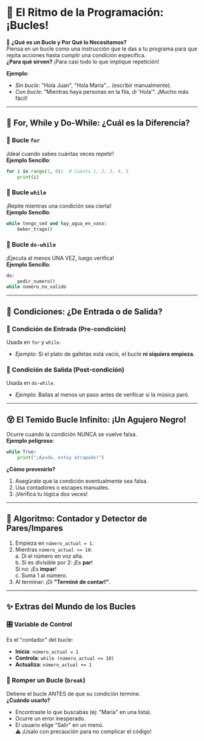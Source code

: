 # 🚀 El Ritmo de la Programación: ¡Bucles!

🔁 **¿Qué es un Bucle y Por Qué lo Necesitamos?**  
Piensa en un bucle como una instrucción que le das a tu programa para que repita acciones hasta cumplir una condición específica.  
**¿Para qué sirven?** ¡Para casi todo lo que implique repetición!  

**Ejemplo**:  
- *Sin bucle*: "Hola Juan", "Hola María"... (escribir manualmente).  
- *Con bucle*: "Mientras haya personas en la fila, di 'Hola'". ¡Mucho más fácil!

---

## 🚦 For, While y Do-While: ¿Cuál es la Diferencia?

### 🔄 Bucle `for`  
¡Ideal cuando sabes cuántas veces repetir!  
**Ejemplo Sencillo**:  
```python
for i in range(1, 6):  # Cuenta 1, 2, 3, 4, 5
    print(i)
```

### 🔄 Bucle `while`  
¡Repite mientras una condición sea cierta!  
**Ejemplo Sencillo**:  
```python
while tengo_sed and hay_agua_en_vaso:
    beber_trago()
```

### 🔄 Bucle `do-while`  
¡Ejecuta al menos UNA VEZ, luego verifica!  
**Ejemplo Sencillo**:  
```python
do:
    pedir_numero()
while numero_no_valido
```

---

## 🚪 Condiciones: ¿De Entrada o de Salida?

### 🔑 Condición de Entrada (Pre-condición)  
Usada en `for` y `while`.  
- *Ejemplo*: Si el plato de galletas está vacío, el bucle **ni siquiera empieza**.

### 🔑 Condición de Salida (Post-condición)  
Usada en `do-while`.  
- *Ejemplo*: Bailas al menos un paso antes de verificar si la música paró.

---

## 😵 El Temido Bucle Infinito: ¡Un Agujero Negro!  
Ocurre cuando la condición NUNCA se vuelve falsa.  
**Ejemplo peligroso**:  
```python
while True:
    print("¡Ayuda, estoy atrapado!")
```

**¿Cómo prevenirlo?**  
1. Asegúrate que la condición eventualmente sea falsa.  
2. Usa contadores o escapes manuales.  
3. ¡Verifica tu lógica dos veces!

---

## 📝 Algoritmo: Contador y Detector de Pares/Impares  
1. Empieza en `número_actual = 1`.  
2. Mientras `número_actual <= 10`:  
   a. Di el número en voz alta.  
   b. Si es divisible por 2: ¡Es **par**!  
      Si no: ¡Es **impar**!  
   c. Suma 1 al número.  
3. Al terminar: ¡Di **"Terminé de contar!"**.

---

## ✨ Extras del Mundo de los Bucles

### 🎛️ Variable de Control  
Es el "contador" del bucle:  
- **Inicia**: `número_actual = 1`  
- **Controla**: `while (número_actual <= 10)`  
- **Actualiza**: `número_actual += 1`

### 🛑 Romper un Bucle (`break`)  
Detiene el bucle ANTES de que su condición termine.  
**¿Cuándo usarlo?**  
- Encontraste lo que buscabas (ej: "María" en una lista).  
- Ocurre un error inesperado.  
- El usuario elige "Salir" en un menú.  
⚠️ ¡Usalo con precaución para no complicar el código!
